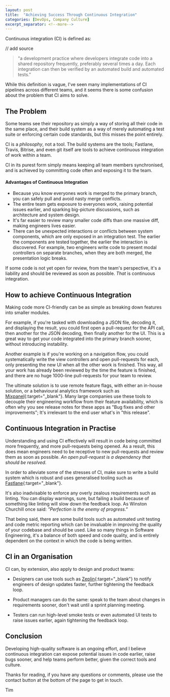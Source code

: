 ```yaml
---
layout: post
title:  "Achieving Success Through Continuous Integration"
categories: [DevOps, Company Culture]
excerpt_separator: <!--more-->
---
```


Continuous integration (CI) is defined as:

// add source

>  "a development practice where developers integrate code into a shared repository frequently, preferably several times a day. Each integration can then be verified by an automated build and automated tests."

<!--more-->

While this definition is vague, I've seen many implementations of CI pipelines across different teams, and it seems there is some confusion about the problem that CI aims to solve.

## The Problem

Some teams see their repository as simply a way of storing all their code in the same place, and their build system as a way of merely automating a test suite or enforcing certain code standards, but this misses the point entirely.

CI is a *philosophy*, not a tool. The build systems are the tools; Fastlane, Travis, Bitrise, and even git itself are tools to achieve continuous integration of work within a team.

CI in its purest form simply means keeping all team members synchronised, and is achieved by committing code often and exposing it to the team.

#### Advantages of Continuous Integration

- Because you know everyones work is merged to the primary branch, you can safely pull and avoid nasty merge conflicts.
- The entire team gets exposure to everyones work, raising potential issues earlier, and sparking big-picture discussions, such as architecture and system design.
- It's far easier to review many smaller code diffs than one massive diff, making engineers lives easier.
- There can be unexpected interactions or conflicts between system components, which are only exposed in an integration test. The earlier the components are tested together, the earlier the interaction is discovered. For example, two engineers write code to present modal controllers on separate branches, when they are both merged, the presentation logic breaks.

If some code is not yet open for review, from the team's perspective, it's a liability and should be reviewed as soon as possible. *That* is continuous integration.

## How to achieve Continuous Integration
Making code more CI-friendly can be as simple as breaking down features into smaller modules.

For example, if you're tasked with downloading a JSON file, decoding it, and displaying the result, you could first open a pull-request for the API call, then another for the JSON decoding, then finally another for the UI. This is a great way to get your code integrated into the primary branch sooner, without introducing instability.

Another example is if you're working on a navigation flow, you could systematically write the view controllers and open pull-requests for each, only presenting the new UI when all the other work is finished. This way, all your work has already been reviewed by the time the feature is finished, and there are no huge 1000-line pull-requests for your team to review.

The ultimate solution is to use remote feature flags, with either an in-house solution, or a behavioural analytics framework such as [Mixpanel](https://mixpanel.com){:target="_blank"}. Many large companies use these tools to decouple their engineering workflow from their feature availability, which is often why you see release notes for these apps as "Bug fixes and other improvements"; It's irrelevant to the end user what's in "this release".


## Continuous Integration in Practise
Understanding and using CI effectively will result in code being committed more frequently, and more pull-requests being opened. As a result, this does mean engineers need to be receptive to new pull-requests and review them as soon as possible. *An open pull-request is a dependency that should be resolved.*

In order to alleviate some of the stresses of CI, make sure to write a build system which is robust and uses generalised tooling such as [Fastlane](https://fastlane.tools){:target="_blank"}.

It's also inadvisable to enforce any overly zealous requirements such as linting. You can display warnings, sure, but failing a build because of something like linting will slow down the feedback loop. As Winston Churchill once said: *"Perfection is the enemy of progress."*

That being said, there are some build tools such as automated unit testing and code metric reporting which can be invaluable in improving the quality of your codebase and should be used. Like so many things in Software Engineering, it's a balance of both speed and code quality, and is entirely dependent on the context in which the code is being written.

## CI in an Organisation

CI can, by extension, also apply to design and product teams:

- Designers can use tools such as [Zeplin](https://zeplin.io){:target="_blank"} to notify engineers of design updates faster, further tightening the feedback loop.

- Product managers can do the same: speak to the team about changes in requirements sooner, don't wait until a sprint planning meeting.

- Testers can run high-level smoke tests or even automated UI tests to raise issues earlier, again tightening the feedback loop.

## Conclusion


Developing high-quality software is an ongoing effort, and I believe continuous integration can expose potential issues in code earlier, raise bugs sooner, and help teams perform better, given the correct tools and culture.

Thanks for reading, if you have any questions or comments, please use the contact button at the bottom of the page to get in touch.

Tim
